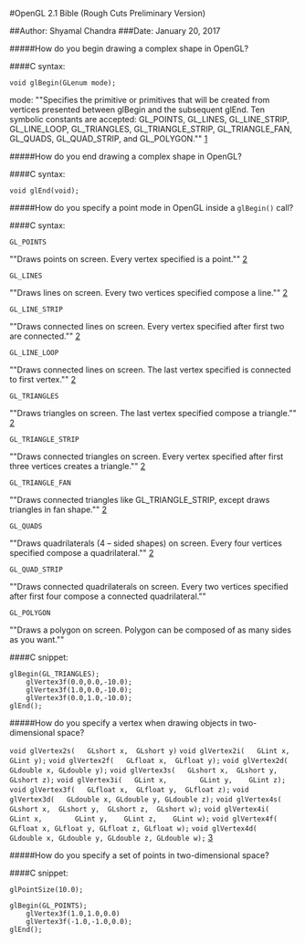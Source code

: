 #OpenGL 2.1 Bible (Rough Cuts Preliminary Version)

##Author: Shyamal Chandra
###Date: January 20, 2017

#####How do you begin drawing a complex shape in OpenGL?

####C syntax:

`void glBegin(GLenum mode);`

mode: ""Specifies the primitive or primitives that will be created from vertices presented between glBegin and the subsequent glEnd. Ten symbolic constants are accepted: GL_POINTS, GL_LINES, GL_LINE_STRIP, GL_LINE_LOOP, GL_TRIANGLES, GL_TRIANGLE_STRIP, GL_TRIANGLE_FAN, GL_QUADS, GL_QUAD_STRIP, and GL_POLYGON."" [1]

#####How do you end drawing a complex shape in OpenGL?

####C syntax:

`void glEnd(void);`

#####How do you specify a point mode in OpenGL inside a `glBegin()` call?

####C syntax:

`GL_POINTS`

""Draws points on screen. Every vertex specified is a point."" [2]

`GL_LINES`

""Draws lines on screen. Every two vertices specified compose a line."" [2]

`GL_LINE_STRIP`

""Draws connected lines on screen. Every vertex specified after first two are connected."" [2]

`GL_LINE_LOOP`

""Draws connected lines on screen. The last vertex specified is connected to first vertex."" [2]

`GL_TRIANGLES`

""Draws triangles on screen.  The last vertex specified compose a triangle."" [2]

`GL_TRIANGLE_STRIP`

""Draws connected triangles on screen. Every vertex specified after first three vertices creates a triangle."" [2]

`GL_TRIANGLE_FAN`

""Draws connected triangles like GL_TRIANGLE_STRIP, except draws triangles in fan shape."" [2]

`GL_QUADS`

""Draws quadrilaterals (4 – sided shapes) on screen. Every four vertices specified compose a quadrilateral."" [2]

`GL_QUAD_STRIP`

""Draws connected quadrilaterals on screen. Every two vertices specified after first four compose a connected quadrilateral.""

`GL_POLYGON`

""Draws a polygon on screen. Polygon can be composed of as many sides as you want.""

####C snippet:

```
glBegin(GL_TRIANGLES);
	glVertex3f(0.0,0.0,-10.0);
	glVertex3f(1.0,0.0,-10.0);
	glVertex3f(0.0,1.0,-10.0);
glEnd();
```

#####How do you specify a vertex when drawing objects in two-dimensional space?

`void glVertex2s(	GLshort x, 	GLshort y)`
`void glVertex2i(	GLint x, 		GLint y);`
`void glVertex2f(	GLfloat x,	GLfloat y);`
`void glVertex2d(	GLdouble x,	GLdouble y);`
`void glVertex3s(	GLshort x,	GLshort y,	GLshort z);`
`void glVertex3i(	GLint x,		GLint y,	GLint z);`
`void glVertex3f(	GLfloat x,	GLfloat y,	GLfloat z);` 
`void glVertex3d(	GLdouble x,	GLdouble y,	GLdouble z);`
 `void glVertex4s(	GLshort x,	GLshort y,	GLshort z,	GLshort w);`
 `void glVertex4i(	GLint x,		GLint y,	GLint z,	GLint w);`
`void glVertex4f(	GLfloat x, GLfloat y, GLfloat z, GLfloat w);` 
`void glVertex4d(	GLdouble x,	GLdouble y,	GLdouble z,	GLdouble w);` [3]

#####How do you specify a set of points in two-dimensional space?

####C snippet:
```
glPointSize(10.0);

glBegin(GL_POINTS);
	glVertex3f(1.0,1.0,0.0)
	glVertex3f(-1.0,-1.0,0.0);
glEnd();
```

[1]: https://www.opengl.org/sdk/docs/man2/xhtml/glBegin.xml
[2]: https://en.wikibooks.org/wiki/OpenGL_Programming/GLStart/Tut3
[3]: https://www.opengl.org/sdk/docs/man2/xhtml/glVertex.xml
